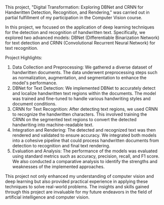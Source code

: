 This project, "Digital Transformation: Exploring DBNet and CRNN for Handwritten Detection, Recognition, and Rendering," was carried out in partial fulfillment of my participation in the Computer Vision course.

In this project, we focused on the application of deep learning techniques for the detection and recognition of handwritten text. Specifically, we explored two advanced models: DBNet (Differentiable Binarization Network) for text detection and CRNN (Convolutional Recurrent Neural Network) for text recognition.

Project Highlights:
1. Data Collection and Preprocessing: We gathered a diverse dataset of handwritten documents. The data underwent preprocessing steps such as normalization, augmentation, and segmentation to enhance the model's performance.
2. DBNet for Text Detection: We implemented DBNet to accurately detect and localize handwritten text regions within the documents. The model was trained and fine-tuned to handle various handwriting styles and document conditions.
3. CRNN for Text Recognition: After detecting text regions, we used CRNN to recognize the handwritten characters. This involved training the CRNN on the segmented text regions to convert the detected handwriting into machine-readable text.
4. Integration and Rendering: The detected and recognized text was then rendered and validated to ensure accuracy. We integrated both models into a cohesive pipeline that could process handwritten documents from detection to recognition and final text rendering.
5. Evaluation and Analysis: The performance of the models was evaluated using standard metrics such as accuracy, precision, recall, and F1 score. We also conducted a comparative analysis to identify the strengths and weaknesses of the implemented approaches.

This project not only enhanced my understanding of computer vision and deep learning but also provided practical experience in applying these techniques to solve real-world problems. The insights and skills gained through this project are invaluable for my future endeavors in the field of artificial intelligence and computer vision.
